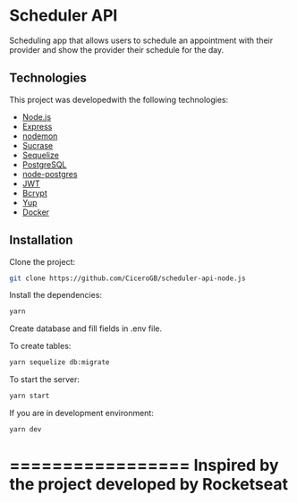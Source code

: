 Scheduler API
=================

Scheduling app that allows users to schedule an appointment with their provider and show the provider their schedule for the day.

## Technologies

This project was developedwith the following technologies:

- [Node.js](https://nodejs.org/en/)
- [Express](https://expressjs.com/)
- [nodemon](https://nodemon.io/)
- [Sucrase](https://github.com/alangpierce/sucrase)
- [Sequelize](http://docs.sequelizejs.com/)
- [PostgreSQL](https://www.postgresql.org/)
- [node-postgres](https://www.npmjs.com/package/pg)
- [JWT](https://jwt.io/)
- [Bcrypt](https://www.npmjs.com/package/bcrypt)
- [Yup](https://www.npmjs.com/package/yup)
- [Docker](https://www.docker.com/docker-community)


## Installation

Clone the project:

```sh
git clone https://github.com/CiceroGB/scheduler-api-node.js
```

Install the dependencies:

```sh
yarn
```

Create database and fill fields in .env file.

To create tables:

```sh
yarn sequelize db:migrate
```

To start the server:

```sh
yarn start
```

If you are in development environment:

```sh
yarn dev
```
=================
<h10>Inspired by the project developed by Rocketseat</h10>
=================

